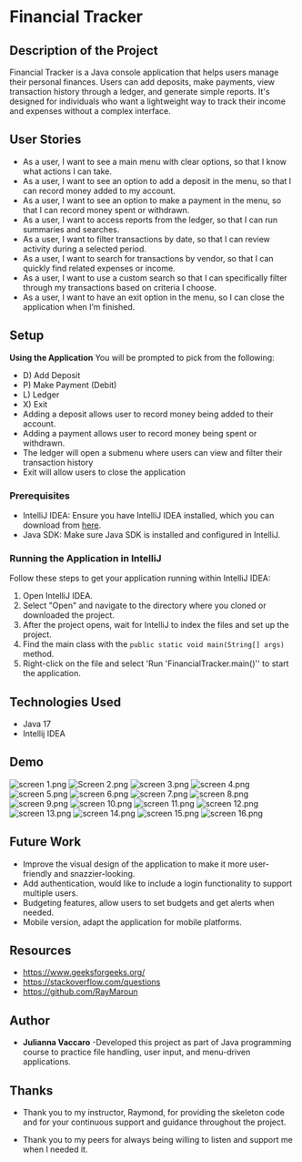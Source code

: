 # Financial Tracker

## Description of the Project

Financial Tracker is a Java console application that helps users manage their personal finances. Users can add deposits, make payments, view transaction history through a ledger, and generate simple reports. It's designed for individuals who want a lightweight way to track their income and expenses without a complex interface.

## User Stories

- As a user, I want to see a main menu with clear options, so that I know what actions I can take.
- As a user, I want to see an option to add a deposit in the menu, so that I can record money added to my account.
- As a user, I want to see an option to make a payment in the menu, so that I can record money spent or withdrawn.
- As a user, I want to access reports from the ledger, so that I can run summaries and searches.
- As a user, I want to filter transactions by date, so that I can review activity during a selected period.
- As a user, I want to search for transactions by vendor, so that I can quickly find related expenses or income.
- As a user, I want to use a custom search so that I can specifically filter through my transactions based on criteria I choose.
- As a user, I want to have an exit option in the menu, so I can close the application when I’m finished.



## Setup
**Using the Application**
You will be prompted to pick from the following:
- D) Add Deposit
- P) Make Payment (Debit)
- L) Ledger
- X) Exit
- Adding a deposit allows user to record money being added to their account.
- Adding a payment allows user to record money being spent or withdrawn.
- The ledger will open a submenu where users can view and filter their transaction history
- Exit will allow users to close the application

### Prerequisites

- IntelliJ IDEA: Ensure you have IntelliJ IDEA installed, which you can download from [here](https://www.jetbrains.com/idea/download/).
- Java SDK: Make sure Java SDK is installed and configured in IntelliJ.

### Running the Application in IntelliJ

Follow these steps to get your application running within IntelliJ IDEA:

1. Open IntelliJ IDEA.
2. Select "Open" and navigate to the directory where you cloned or downloaded the project.
3. After the project opens, wait for IntelliJ to index the files and set up the project.
4. Find the main class with the `public static void main(String[] args)` method.
5. Right-click on the file and select 'Run 'FinancialTracker.main()'' to start the application.

## Technologies Used

- Java 17
- Intellij IDEA

## Demo
![screen 1.png](screen%201.png)
![Screen 2.png](Screen%202.png)
![screen 3.png](screen%203.png)
![screen 4.png](screen%204.png)
![screen 5.png](screen%205.png)
![screen 6.png](screen%206.png)
![screen 7.png](screen%207.png)
![screen 8.png](screen%208.png)
![screen 9.png](screen%209.png)
![screen 10.png](screen%2010.png)
![screen 11.png](screen%2011.png)
![screen 12.png](screen%2012.png)
![screen 13.png](screen%2013.png)
![screen 14.png](screen%2014.png)
![screen 15.png](screen%2015.png)
![screen 16.png](screen%2016.png)

## Future Work
- Improve the visual design of the application to make it more user-friendly and snazzier-looking.
- Add authentication, would like to include a login functionality to support multiple users.
- Budgeting features, allow users to set budgets and get alerts when needed.
- Mobile version, adapt the application for mobile platforms.


## Resources
- https://www.geeksforgeeks.org/
- https://stackoverflow.com/questions
- https://github.com/RayMaroun

## Author
- **Julianna Vaccaro** -Developed this project as part of Java programming course to practice file handling, user input, and menu-driven applications.

## Thanks
- Thank you to my instructor, Raymond, for providing the skeleton code and for your continuous support and guidance throughout the project.

- Thank you to my peers for always being willing to listen and support me when I needed it.
 